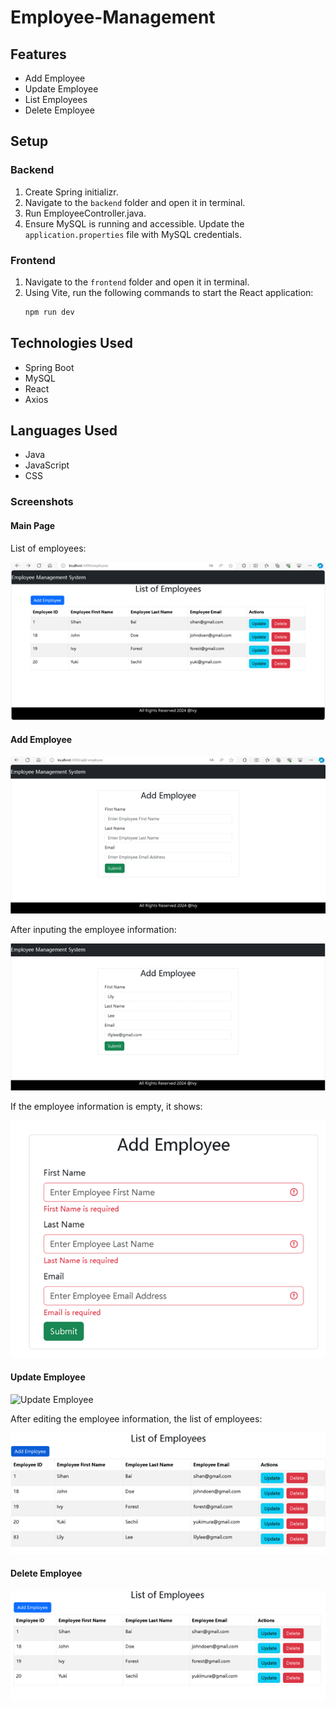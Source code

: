 # Employee-Management

## Features

- Add Employee
- Update Employee
- List Employees
- Delete Employee

## Setup

### Backend

1. Create Spring initializr.
2. Navigate to the `backend` folder and open it in terminal.
3. Run EmployeeController.java.
4. Ensure MySQL is running and accessible. Update the `application.properties` file with MySQL credentials.

### Frontend

1. Navigate to the `frontend` folder and open it in terminal.
2. Using Vite, run the following commands to start the React application:
    ```bash
    npm run dev
    ```

## Technologies Used

- Spring Boot
- MySQL
- React
- Axios

## Languages Used

- Java
- JavaScript
- CSS

### Screenshots

#### Main Page
List of employees:

![Main Page](images/main_page.png)

#### Add Employee

![Add Employee](images/add_employee1.png)

After inputing the employee information:

![Add Employee Info](images/add_employee2.png)

If the employee information is empty, it shows:

![Empty Employee Info](images/empty_add.png)

#### Update Employee
![Update Employee](images/update_employee.png)

After editing the employee information, the list of employees:

![List After Edit](images/list_after_edit.png)

#### Delete Employee
![Delete Employee](images/delete_employee.png)
